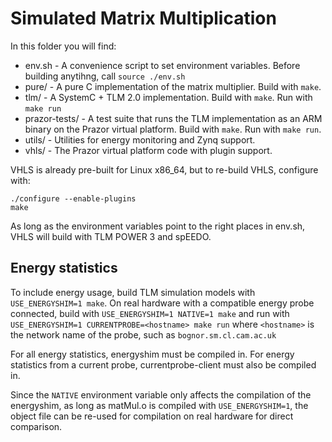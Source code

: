 # Simulated Matrix Multiplication

In this folder you will find:

* env.sh - A convenience script to set environment variables. Before building anytihng, call `source ./env.sh`
* pure/ - A pure C implementation of the matrix multiplier. Build with `make`.
* tlm/ - A SystemC + TLM 2.0 implementation. Build with `make`. Run with `make run`
* prazor-tests/ - A test suite that runs the TLM implementation as an ARM binary on the Prazor virtual platform. Build with `make`. Run with `make run`.
* utils/ - Utilities for energy monitoring and Zynq support.
* vhls/ - The Prazor virtual platform code with plugin support.

VHLS is already pre-built for Linux x86\_64, but to re-build VHLS, configure with:

    ./configure --enable-plugins
    make

As long as the environment variables point to the right places in env.sh, VHLS will build with TLM POWER 3 and spEEDO.

## Energy statistics

To include energy usage, build TLM simulation models with `USE_ENERGYSHIM=1 make`. On real hardware with a compatible energy probe connected, build with `USE_ENERGYSHIM=1 NATIVE=1 make` and run with `USE_ENERGYSHIM=1 CURRENTPROBE=<hostname> make run` where `<hostname>` is the network name of the probe, such as `bognor.sm.cl.cam.ac.uk`

For all energy statistics, energyshim must be compiled in. For energy statistics from a current probe, currentprobe-client must also be compiled in.

Since the `NATIVE` environment variable only affects the compilation of the energyshim, as long as matMul.o is compiled with `USE_ENERGYSHIM=1`, the object file can be re-used for compilation on real hardware for direct comparison. 
